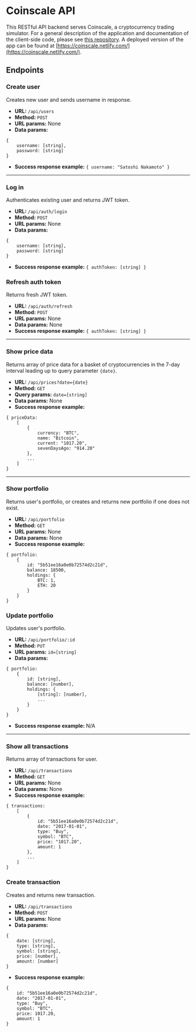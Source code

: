 # Coinscale API

This RESTful API backend serves Coinscale, a cryptocurrency trading simulator. For a general description of the application and documentation of the client-side code, please see [this repository](https://github.com/thomahau/coinscale-client). A deployed version of the app can be found at [https://coinscale.netlify.com/](https://coinscale.netlify.com/).

## Endpoints

### Create user

Creates new user and sends username in response.

- **URL:** `/api/users`
- **Method:** `POST`
- **URL params:** None
- **Data params:**

```
{
    username: [string],
    password: [string]
}
```

- **Success response example:** `{ username: "Satoshi Nakamoto" }`

---

### Log in

Authenticates existing user and returns JWT token.

- **URL:** `/api/auth/login`
- **Method:** `POST`
- **URL params:** None
- **Data params:**

```
{
    username: [string],
    password: [string]
}
```

- **Success response example:** `{ authToken: [string] }`

### Refresh auth token

Returns fresh JWT token.

- **URL:** `/api/auth/refresh`
- **Method:** `POST`
- **URL params:** None
- **Data params:** None
- **Success response example:** `{ authToken: [string] }`

---

### Show price data

Returns array of price data for a basket of cryptocurrencies in the 7-day interval leading up to query parameter `{date}`.

- **URL:** `/api/prices?date={date}`
- **Method:** `GET`
- **Query params:** `date=[string]`
- **Data params:** None
- **Success response example:**

```
{ priceData:
    [
        {
            currency: "BTC",
            name: "Bitcoin",
            current: "1017.20",
            sevenDaysAgo: "914.20"
        },
        ...
    ]
}
```

---

### Show portfolio

Returns user's portfolio, or creates and returns new portfolio if one does not exist.

- **URL:** `/api/portfolio`
- **Method:** `GET`
- **URL params:** None
- **Data params:** None
- **Success response example:**

```
{ portfolio:
    {
        id: "5b51ee16a0e0b72574d2c21d",
        balance: 18500,
        holdings: {
            BTC: 1,
            ETH: 20
        }
    }
}
```

### Update portfolio

Updates user's portfolio.

- **URL:** `/api/portfolio/:id`
- **Method:** `PUT`
- **URL params:** `id=[string]`
- **Data params:**

```
{ portfolio:
    {
        id: [string],
        balance: [number],
        holdings: {
            [string]: [number],
            ...
        }
    }
}
```

- **Success response example:** N/A

---

### Show all transactions

Returns array of transactions for user.

- **URL:** `/api/transactions`
- **Method:** `GET`
- **URL params:** None
- **Data params:** None
- **Success response example:**

```
{ transactions:
    [
        {
            id: "5b51ee16a0e0b72574d2c21d",
            date: "2017-01-01",
            type: "Buy",
            symbol: "BTC",
            price: "1017.20",
            amount: 1
        },
        ...
    ]
}
```

### Create transaction

Creates and returns new transaction.

- **URL:** `/api/transactions`
- **Method:** `POST`
- **URL params:** None
- **Data params:**

```
{
    date: [string],
    type: [string],
    symbol: [string],
    price: [number],
    amount: [number]
}
```

- **Success response example:**

```
{
    id: "5b51ee16a0e0b72574d2c21d",
    date: "2017-01-01",
    type: "Buy",
    symbol: "BTC",
    price: 1017.20,
    amount: 1
}
```
